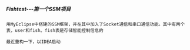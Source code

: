 ##### Fishtest---第一个SSM项目

```
用MyEclipse中搭建的SSM框架，并在其中加入了Socket通信和串口通信功能。其中有两个表，user和fish。fish表是存储智能控制信息的

最近重构一下，以IDEA启动
```